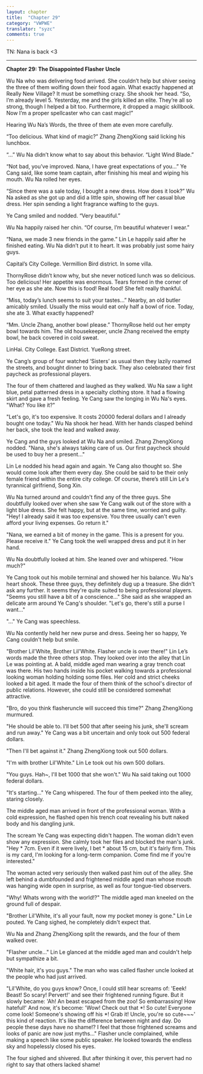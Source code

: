 ```yaml
---
layout: chapter
title:  "Chapter 29"
category: "VWPWE"
translator: "syzc"
comments: true
---
```


TN: Nana is back <3

---

**Chapter 29: The Disappointed Flasher Uncle**
 
Wu Na who was delivering food arrived. She couldn’t help but shiver seeing the three of them wolfing down their food again. What exactly happened at Really New Village? It must be something crazy. She shook her head. “So, I’m already level 5. Yesterday, me and the girls killed an elite. They’re all so strong, though I helped a bit too. Furthermore, it dropped a magic skillbook. Now I’m a proper spellcaster who can cast magic!” 
 
Hearing Wu Na’s Words, the three of them ate even more carefully.
 
“Too delicious. What kind of magic?” Zhang ZhengXiong said licking his lunchbox.
 
“...” Wu Na didn’t know what to say about this behavior. “Light Wind Blade.”
 
“Not bad, you’ve improved. Nana, I have great expectations of you...” Ye Cang said, like some team captain, after finishing his meal and wiping his mouth. Wu Na rolled her eyes.
 
“Since there was a sale today, I bought a new dress. How does it look?” Wu Na asked as she got up and did a little spin, showing off her casual blue dress. Her spin sending a light fragrance wafting to the guys.
 
Ye Cang smiled and nodded. “Very beautiful.”
 
Wu Na happily raised her chin. “Of course, I’m beautiful whatever I wear.”
 
“Nana, we made 3 new friends in the game.” Lin Le happily said after he finished eating. Wu Na didn’t put it to heart. It was probably just some hairy guys.
 
Capital’s City College. Vermillion Bird district. In some villa.
 
ThornyRose didn’t know why, but she never noticed lunch was so delicious. Too delicious! Her appetite was enormous. Tears formed in the corner of her eye as she ate. Now this is food! Real food! She felt really thankful.
 
“Miss, today’s lunch seems to suit your tastes...” Nearby, an old butler amicably smiled. Usually the miss would eat only half a bowl of rice. Today, she ate 3. What exactly happened?
 
“Mm. Uncle Zhang, another bowl please.” ThornyRose held out her empty bowl towards him. The old housekeeper, uncle Zhang received the empty bowl, he back covered in cold sweat.
 
LinHai. City College. East District. YueRong street.
 
Ye Cang’s group of four watched ‘Sisters’ as usual then they lazily roamed the streets, and bought dinner to bring back. They also celebrated their first paycheck as professional players. 
 
The four of them chattered and laughed as they walked. Wu Na saw a light blue, petal patterned dress in a specialty clothing store. It had a flowing skirt and gave a fresh feeling. Ye Cang saw the longing in Wu Na's eyes. "What? You like it?"
 
"Let's go, it's too expensive. It costs 20000 federal dollars and I already bought one today." Wu Na shook her head. With her hands clasped behind her back, she took the lead and walked away.
 
Ye Cang and the guys looked at Wu Na and smiled. Zhang ZhengXiong nodded. "Nana, she's always taking care of us. Our first paycheck should be used to buy her a present..."
 
Lin Le nodded his head again and again. Ye Cang also thought so. She would come look after them every day. She could be said to be their only female friend within the entire city college. Of course, there’s still Lin Le's tyrannical girlfriend, Song Xin.
 
Wu Na turned around and couldn't find any of the three guys. She doubtfully looked over when she saw Ye Cang walk out of the store with a light blue dress. She felt happy, but at the same time, worried and guilty. "Hey! I already said it was too expensive. You three usually can't even afford your living expenses. Go return it."
 
"Nana, we earned a bit of money in the game. This is a present for you. Please receive it." Ye Cang took the well wrapped dress and put it in her hand. 
 
Wu Na doubtfully looked at him. She leaned over and whispered. "How much?"
 
Ye Cang took out his mobile terminal and showed her his balance. Wu Na's heart shook. These three guys, they definitely dug up a treasure. She didn't ask any further. It seems they're quite suited to being professional players. "Seems you still have a bit of a conscience..." She said as she wrapped an delicate arm around Ye Cang's shoulder. "Let's go, there's still a purse I want..."
 
"..." Ye Cang was speechless.
 
Wu Na contently held her new purse and dress. Seeing her so happy, Ye Cang couldn't help but smile.
 
"Brother Lil'White, Brother Lil'White. Flasher uncle is over there!" Lin Le’s words made the three others stop. They looked over into the alley that Lin Le was pointing at. A bald, middle aged man wearing a gray trench coat was there. His two hands inside his pocket walking towards a professional looking woman holding holding some files. Her cold and strict cheeks looked a bit aged. It made the four of them think of the school's director of public relations. However, she could still  be considered somewhat attractive.
 
"Bro, do you think flasheruncle will succeed this time?" Zhang ZhengXiong murmured.
 
"He should be able to. I'll bet 500 that after seeing his junk, she'll scream and run away." Ye Cang was a bit uncertain and only took out 500 federal dollars.
 
"Then I'll bet against it." Zhang ZhengXiong took out 500 dollars.
 
"I'm with brother Lil'White." Lin Le took out his own 500 dollars.
 
"You guys. Hah~, I'll bet 1000 that she won't." Wu Na said taking out 1000 federal dollars.
 
"It's starting..." Ye Cang whispered. The four of them peeked into the alley, staring closely.
 
The middle aged man arrived in front of the professional woman. With a cold expression, he flashed open his trench coat revealing his butt naked body and his dangling junk.
 
The scream Ye Cang was expecting didn't happen. The woman didn't even show any expression. She calmly took her files and blocked the man's junk. "Hey * 7cm. Even if it were lively, I bet * about 15 cm, but it's fairly firm. This is my card, I'm looking for a long-term companion. Come find me if you're interested."
 
The woman acted very seriously then walked past him out of the alley. She left behind a dumbfounded and frightened middle aged man whose mouth was hanging wide open in surprise, as well as four tongue-tied observers.
 
"Why! Whats wrong with the world!?" The middle aged man kneeled on the ground full of despair.
 
"Brother Lil'White, it's all your fault, now my pocket money is gone." Lin Le pouted. Ye Cang sighed, he completely didn't expect that.
 
Wu Na and Zhang ZhengXiong split the rewards, and the four of them walked over.
 
"Flasher uncle..." Lin Le glanced at the middle aged man and couldn't help but sympathize a bit.
 
"White hair, it's you guys." The man who was called flasher uncle looked at the people who had just arrived.
 
"Lil'White, do you guys know? Once, I could still hear screams of: 'Eeek! Beast! So scary! Pervert!' and see their frightened running figure. But it slowly became: 'Ah! An beast escaped from the zoo! So embarrassing! How hateful!' And now, it's become: 'Wow! Check out that *! So cute! Everyone come look! Someone's showing off his *! Grab it! Uncle, you're so cute~~~' this kind of reaction. It's like the difference between night and day. Do people these days have no shame!? I feel that those frightened screams and looks of panic are now just myths..." Flasher uncle complained, while making a speech like some public speaker. He looked towards the endless sky and hopelessly closed his eyes.
 
The four sighed and shivered. But after thinking it over, this pervert had no right to say that others lacked shame!